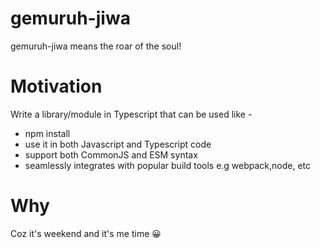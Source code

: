 # gemuruh-jiwa
gemuruh-jiwa means the roar of the soul! 

# Motivation
Write a library/module in Typescript that can be used like - 
- npm install
- use it in both Javascript and Typescript code
- support both CommonJS and ESM syntax
- seamlessly integrates with popular build tools e.g webpack,node, etc

# Why
Coz it's weekend and it's me time :grinning:
